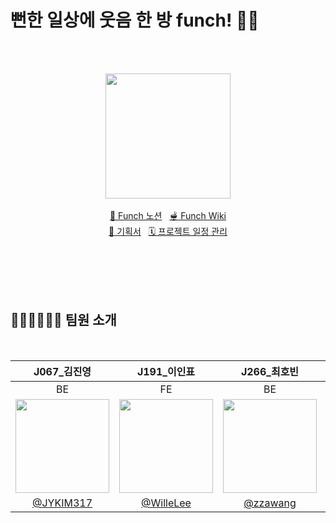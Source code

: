 # 뻔한 일상에 웃음 한 방 funch! 👊🏻

<br><br>

<div align="center">
  <img src="https://github.com/user-attachments/assets/79a0a157-077f-4646-9a7d-9f7dfb23f601" width=200>
</div>
<br>
<div align="center">
    <a href="https://www.notion.so/zzawang/Funch-127f2d1fd66d801dbf95ebb851c5763f" target="_blank">🧀 Funch 노션</a> &nbsp 
    <a href="https://github.com/boostcampwm-2024/web25-funch/wiki" target="_blank">🫕 Funch Wiki</a><br> 
    <a href="https://www.notion.so/zzawang/127f2d1fd66d8042924cdb577dddee89" target="_blank">📝 기획서</a> &nbsp 
    <a href="https://github.com/orgs/boostcampwm-2024/projects/106" target="_blank">🗓 프로젝트 일정 관리</a> 
</div>

<br><br><br><br>

## 👩🏻‍💻🧑🏻‍💻 팀원 소개

<br>

<div align="center">
  
|                               J067_김진영                               |                                J191_이인표                               |                                J266_최호빈                                 |                                 J279_홍정우                                 |
| :------------------------------------------------------------------------: | :------------------------------------------------------------------------: | :------------------------------------------------------------------------: | :-------------------------------------------------------------------------: |
|                                     BE                                     |                                     FE                                     |                                     BE                                     |                                     FE                                      |
| <img src="https://avatars.githubusercontent.com/u/83767872?s=400&u=4c71ae06814eea5e26489d795cdb91f834f0847f&v=4" width=150> | <img src="https://avatars.githubusercontent.com/u/95832210?v=4" width=150> | <img src="https://avatars.githubusercontent.com/u/103445254?v=4" width=150> | <img src="https://avatars.githubusercontent.com/u/79641160?v=4" width=150> |
|                   [@JYKIM317](https://github.com/JYKIM317)                   |                      [@WilleLee](https://github.com/WilleLee)                      |               [@zzawang](https://github.com/zzawang)               |                   [@HongBoogie](https://github.com/HongBoogie)                    |

</div>

<br><br>

